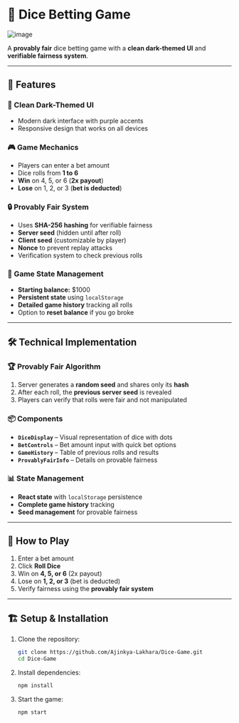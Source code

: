 # 🎲 Dice Betting Game  
![image](https://github.com/user-attachments/assets/3d02bba0-c269-4d8a-91a1-77dcd062d539)

A **provably fair** dice betting game with a **clean dark-themed UI** and **verifiable fairness system**.  

---

## 🚀 Features  

### 🎨 Clean Dark-Themed UI  
- Modern dark interface with purple accents  
- Responsive design that works on all devices  

### 🎮 Game Mechanics  
- Players can enter a bet amount  
- Dice rolls from **1 to 6**  
- **Win** on 4, 5, or 6 (**2x payout**)  
- **Lose** on 1, 2, or 3 (**bet is deducted**)  

### 🔒 Provably Fair System  
- Uses **SHA-256 hashing** for verifiable fairness  
- **Server seed** (hidden until after roll)  
- **Client seed** (customizable by player)  
- **Nonce** to prevent replay attacks  
- Verification system to check previous rolls  

### 💾 Game State Management  
- **Starting balance:** $1000  
- **Persistent state** using `localStorage`  
- **Detailed game history** tracking all rolls  
- Option to **reset balance** if you go broke  

---

## 🛠️ Technical Implementation  

### 🏆 Provably Fair Algorithm  
1. Server generates a **random seed** and shares only its **hash**  
2. After each roll, the **previous server seed** is revealed  
3. Players can verify that rolls were fair and not manipulated  

### 📦 Components  
- **`DiceDisplay`** – Visual representation of dice with dots  
- **`BetControls`** – Bet amount input with quick bet options  
- **`GameHistory`** – Table of previous rolls and results  
- **`ProvablyFairInfo`** – Details on provable fairness  

### 📊 State Management  
- **React state** with `localStorage` persistence  
- **Complete game history** tracking  
- **Seed management** for provable fairness  

---

## 📜 How to Play  
1. Enter a bet amount  
2. Click **Roll Dice**  
3. Win on **4, 5, or 6** (2x payout)  
4. Lose on **1, 2, or 3** (bet is deducted)  
5. Verify fairness using the **provably fair system**  

---


## 🏗️ Setup & Installation  

1. Clone the repository:  
   ```sh
   git clone https://github.com/Ajinkya-Lakhara/Dice-Game.git
   cd Dice-Game
   ```
2. Install dependencies:  
   ```sh
   npm install
   ```
3. Start the game:  
   ```sh
   npm start
   ```



